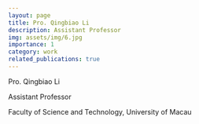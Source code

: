 ```yaml
---
layout: page
title: Pro. Qingbiao Li
description: Assistant Professor
img: assets/img/6.jpg
importance: 1
category: work
related_publications: true
---
```


Pro. Qingbiao Li

Assistant Professor

Faculty of Science and Technology, University of Macau


